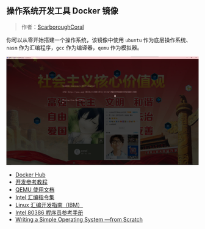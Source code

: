 ## 操作系统开发工具 Docker 镜像
> 作者：[ScarboroughCoral](https://github.com/ScarboroughCoral)

你可以从零开始搭建一个操作系统，该镜像中使用 `ubuntu` 作为底层操作系统、`nasm` 作为汇编程序，`gcc` 作为编译器，`qemu` 作为模拟器。


![osdev-tools](pics/osdev.png)


* [Docker Hub](https://hub.docker.com/r/scarboroughcoral/osdev-ubuntu/)
* [开发参考教程](https://github.com/cfenollosa/os-tutorial)
* [QEMU 使用文档](https://qemu.weilnetz.de/doc/qemu-doc.html)
* [Intel 汇编指令集](http://www.skywind.me/maker/intel.htm)
* [Linux 汇编开发指南（IBM）](https://www.ibm.com/developerworks/cn/linux/l-assembly/index.html)
* [Intel 80386 程序员参考手册](https://wizardforcel.gitbooks.io/intel-80386-ref-manual/content/1.html)
* [Writing a Simple Operating System —from Scratch](http://www.cs.bham.ac.uk/~exr/lectures/opsys/10_11/lectures/os-dev.pdf)
